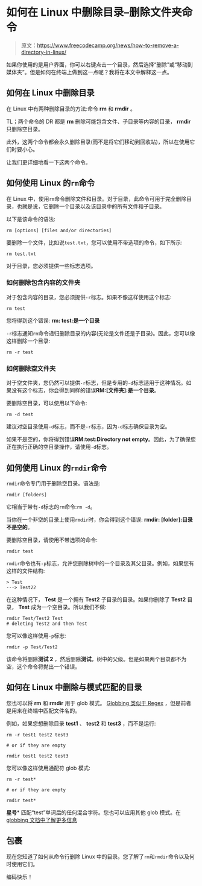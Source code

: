 # 如何在 Linux 中删除目录–删除文件夹命令

> 原文：<https://www.freecodecamp.org/news/how-to-remove-a-directory-in-linux/>

如果你使用的是用户界面，你可以右键点击一个目录，然后选择“删除”或“移动到媒体夹”。但是如何在终端上做到这一点呢？我将在本文中解释这一点。

## 如何在 Linux 中删除目录

在 Linux 中有两种删除目录的方法:命令 **rm** 和 **rmdir** 。

TL；两个命令的 DR 都是 **rm** 删除可能包含文件、子目录等内容的目录， **rmdir** 只删除空目录。

此外，这两个命令都会永久删除目录(而不是将它们移动到回收站)，所以在使用它们时要小心。

让我们更详细地看一下这两个命令。

## 如何使用 Linux 的`rm`命令

在 Linux 中，使用`rm`命令删除文件和目录。对于目录，此命令可用于完全删除目录，也就是说，它删除一个目录以及该目录中的所有文件和子目录。

以下是该命令的语法:

```
rm [options] [files and/or directories] 
```

要删除一个文件，比如说`test.txt`，您可以使用不带选项的命令，如下所示:

```
rm test.txt 
```

对于目录，您必须提供一些标志选项。

### 如何删除包含内容的文件夹

对于包含内容的目录，您必须提供`-r`标志。如果不像这样使用这个标志:

```
rm test 
```

您将得到这个错误: **rm: test:是一个目录**

`-r`标志通知`rm`命令递归删除目录的内容(无论是文件还是子目录)。因此，您可以像这样删除一个目录:

```
rm -r test 
```

### 如何删除空文件夹

对于空文件夹，您仍然可以提供`-r`标志，但是专用的`-d`标志适用于这种情况。如果没有这个标志，你会得到同样的错误**RM:[文件夹]:是一个目录**。

要删除空目录，可以使用以下命令:

```
rm -d test 
```

建议对空目录使用`-d`标志，而不是`-r`标志，因为`-d`标志确保目录为空。

如果不是空的，你将得到错误**RM:test:Directory not empty**。因此，为了确保您正在执行正确的空目录操作，请使用`-d`标志。

## 如何使用 Linux 的`rmdir`命令

`rmdir`命令专门用于删除空目录。语法是:

```
rmdir [folders] 
```

它相当于带有`-d`标志的`rm`命令:`rm -d`。

当你在一个非空的目录上使用`rmdir`时，你会得到这个错误: **rmdir: [folder]:目录不是空的**。

要删除空目录，请使用不带选项的命令:

```
rmdir test 
```

`rmdir`命令也有`-p`标志，允许您删除树中的一个目录及其父目录。例如，如果您有这样的文件结构:

```
> Test
---> Test22 
```

在这种情况下， **Test** 是一个拥有 **Test2** 子目录的目录。如果你删除了 **Test2** 目录， **Test** 成为一个空目录。所以我们不做:

```
rmdir Test/Test2 Test
# deleting Test2 and then Test 
```

您可以像这样使用`-p`标志:

```
rmdir -p Test/Test2 
```

该命令将删除**测试 2** ，然后删除**测试**，树中的父级。但是如果两个目录都不为空，这个命令将抛出一个错误。

## 如何在 Linux 中删除与模式匹配的目录

您也可以将 **rm** 和 **rmdir** 用于 glob 模式。 [Globbing 类似于 Regex](https://dillionmegida.com/p/regex-vs-glob-patterns/) ，但是前者是用来在终端中匹配文件名的。

例如，如果您想删除目录 **test1** 、 **test2** 和 **test3** ，而不是运行:

```
rm -r test1 test2 test3

# or if they are empty

rmdir test1 test2 test3 
```

您可以像这样使用通配符 glob 模式:

```
rm -r test*

# or if they are empty

rmdir test* 
```

**星号*** 匹配“test”单词后的任何混合字符。您也可以应用其他 glob 模式。在 [globbing 文档中了解更多信息](https://linux.die.net/man/7/glob)

## 包裹

现在您知道了如何从命令行删除 Linux 中的目录。您了解了`rm`和`rmdir`命令以及何时使用它们。

编码快乐！